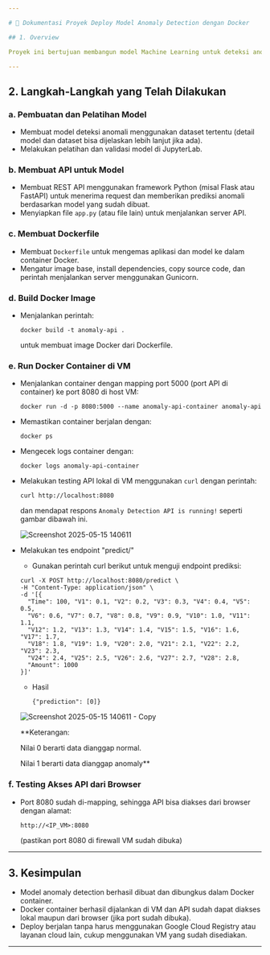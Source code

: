 ```yaml
---

# 🧪 Dokumentasi Proyek Deploy Model Anomaly Detection dengan Docker

## 1. Overview

Proyek ini bertujuan membangun model Machine Learning untuk deteksi anomali, mengemasnya dalam container Docker, dan melakukan deployment pada Virtual Machine (VM) di server untuk digunakan sebagai API.

---
```


## 2. Langkah-Langkah yang Telah Dilakukan

### a. Pembuatan dan Pelatihan Model

* Membuat model deteksi anomali menggunakan dataset tertentu (detail model dan dataset bisa dijelaskan lebih lanjut jika ada).
* Melakukan pelatihan dan validasi model di JupyterLab.

### b. Membuat API untuk Model

* Membuat REST API menggunakan framework Python (misal Flask atau FastAPI) untuk menerima request dan memberikan prediksi anomali berdasarkan model yang sudah dibuat.
* Menyiapkan file `app.py` (atau file lain) untuk menjalankan server API.

### c. Membuat Dockerfile

* Membuat `Dockerfile` untuk mengemas aplikasi dan model ke dalam container Docker.
* Mengatur image base, install dependencies, copy source code, dan perintah menjalankan server menggunakan Gunicorn.

### d. Build Docker Image

* Menjalankan perintah:

  ```
  docker build -t anomaly-api .
  ```

  untuk membuat image Docker dari Dockerfile.

### e. Run Docker Container di VM

* Menjalankan container dengan mapping port 5000 (port API di container) ke port 8080 di host VM:

  ```
  docker run -d -p 8080:5000 --name anomaly-api-container anomaly-api
  ```
* Memastikan container berjalan dengan:

  ```
  docker ps
  ```
* Mengecek logs container dengan:

  ```
  docker logs anomaly-api-container
  ```
* Melakukan testing API lokal di VM menggunakan `curl` dengan perintah:

  ```
  curl http://localhost:8080
  ```

  dan mendapat respons `Anomaly Detection API is running!` seperti gambar dibawah ini.

  ![Screenshot 2025-05-15 140611](https://github.com/user-attachments/assets/7c651469-105c-4f86-aa2a-de0298a3c6c8)

* Melakukan tes endpoint "predict/"

  - Gunakan perintah curl berikut untuk menguji endpoint prediksi:

  ```
  curl -X POST http://localhost:8080/predict \
  -H "Content-Type: application/json" \
  -d '[{
    "Time": 100, "V1": 0.1, "V2": 0.2, "V3": 0.3, "V4": 0.4, "V5": 0.5,
    "V6": 0.6, "V7": 0.7, "V8": 0.8, "V9": 0.9, "V10": 1.0, "V11": 1.1,
    "V12": 1.2, "V13": 1.3, "V14": 1.4, "V15": 1.5, "V16": 1.6, "V17": 1.7,
    "V18": 1.8, "V19": 1.9, "V20": 2.0, "V21": 2.1, "V22": 2.2, "V23": 2.3,
    "V24": 2.4, "V25": 2.5, "V26": 2.6, "V27": 2.7, "V28": 2.8,
    "Amount": 1000
  }]'

  ```
  - Hasil

    ```
    {"prediction": [0]}
    ```

  ![Screenshot 2025-05-15 140611 - Copy](https://github.com/user-attachments/assets/ceb9755b-9623-42c7-8d90-54d1e0870a5d)

  **Keterangan:

  Nilai 0 berarti data dianggap normal.
  
  Nilai 1 berarti data dianggap anomaly**


### f. Testing Akses API dari Browser

* Port 8080 sudah di-mapping, sehingga API bisa diakses dari browser dengan alamat:

  ```
  http://<IP_VM>:8080
  ```

  (pastikan port 8080 di firewall VM sudah dibuka)

---

## 3. Kesimpulan

* Model anomaly detection berhasil dibuat dan dibungkus dalam Docker container.
* Docker container berhasil dijalankan di VM dan API sudah dapat diakses lokal maupun dari browser (jika port sudah dibuka).
* Deploy berjalan tanpa harus menggunakan Google Cloud Registry atau layanan cloud lain, cukup menggunakan VM yang sudah disediakan.

---
